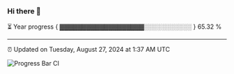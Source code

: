 ### Hi there 👋

⏳ Year progress { ▓▓▓▓▓▓▓▓▓▓▓▓▓▓▓▓▓▓▓░░░░░░░░░░░ } 65.32 %

---

⏰ Updated on Tuesday, August 27, 2024 at 1:37 AM UTC

![Progress Bar CI](https://github.com/arthurbuhl/arthurbuhl/workflows/Progress%20Bar%20CI/badge.svg)
